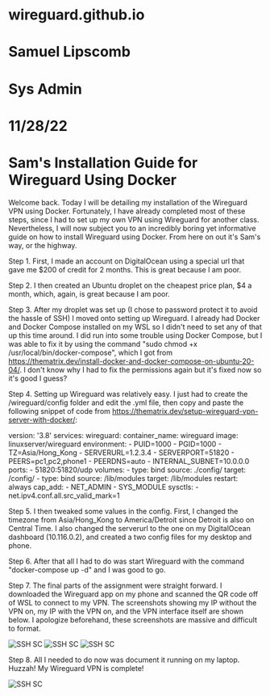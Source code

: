 # wireguard.github.io
# Samuel Lipscomb
# Sys Admin
# 11/28/22
# Sam's Installation Guide for Wireguard Using Docker

Welcome back. Today I will be detailing my installation of the Wireguard VPN using Docker. Fortunately, I have already completed most of these steps, since I had to set up my own VPN using Wireguard for another class. Nevertheless, I will now subject you to an incredibly boring yet informative guide on how to install Wireguard using Docker. From here on out it's Sam's way, or the highway.

Step 1. First, I made an account on DigitalOcean using a special url that gave me $200 of credit for 2 months. This is great because I am poor.

Step 2. I then created an Ubuntu droplet on the cheapest price plan, $4 a month, which, again, is great because I am poor.

Step 3. After my droplet was set up (I chose to password protect it to avoid the hassle of SSH) I moved onto setting up Wireguard. I already had Docker and Docker Compose installed on my WSL so I didn't need to set any of that up this time around. I did run into some trouble using Docker Compose, but I was able to fix it by using the command "sudo chmod +x /usr/local/bin/docker-compose", which I got from https://thematrix.dev/install-docker-and-docker-compose-on-ubuntu-20-04/. I don't know why I had to fix the permissions again but it's fixed now so it's good I guess?
  
Step 4. Setting up Wireguard was relatively easy. I just had to create the /wireguard/config folder and edit the .yml file, then copy and paste the following snippet of code from https://thematrix.dev/setup-wireguard-vpn-server-with-docker/:

version: '3.8'
services:
  wireguard:
    container_name: wireguard
    image: linuxserver/wireguard
    environment:
      - PUID=1000
      - PGID=1000
      - TZ=Asia/Hong_Kong
      - SERVERURL=1.2.3.4
      - SERVERPORT=51820
      - PEERS=pc1,pc2,phone1
      - PEERDNS=auto
      - INTERNAL_SUBNET=10.0.0.0
    ports:
      - 51820:51820/udp
    volumes:
      - type: bind
        source: ./config/
        target: /config/
      - type: bind
        source: /lib/modules
        target: /lib/modules
    restart: always
    cap_add:
      - NET_ADMIN
      - SYS_MODULE
    sysctls:
      - net.ipv4.conf.all.src_valid_mark=1

Step 5. I then tweaked some values in the config. First, I changed the timezone from Asia/Hong_Kong to America/Detroit since Detroit is also on Central Time. I also changed the serverurl to the one on my DigitalOcean dashboard (10.116.0.2), and created a two config files for my desktop and phone.

Step 6. After that all I had to do was start Wireguard with the command "docker-compose up -d" and I was good to go.

Step 7. The final parts of the assignment were straight forward. I downloaded the Wireguard app on my phone and scanned the QR code off of WSL to connect to my VPN. The screenshots showing my IP without the VPN on, my IP with the VPN on, and the VPN interface itself are shown below. I apologize beforehand, these screenshots are massive and difficult to format.

![SSH SC](docs/assets/wireguard_no_vpn.jpg)
![SSH SC](docs/assets/wireguard_with_vpn.jpg)
![SSH SC](docs/assets/wireguard_phone_interface.jpg)

Step 8. All I needed to do now was document it running on my laptop. Huzzah! My Wireguard VPN is complete!

![SSH SC](docs/assets/wireguard_laptop.png)
